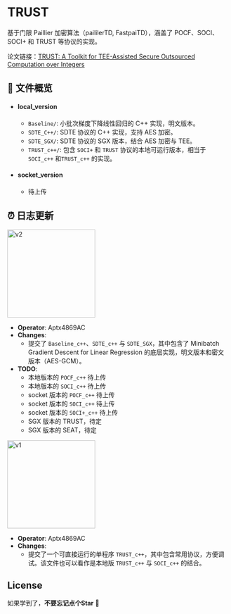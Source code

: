 # TRUST

基于门限 Paillier 加密算法（paililerTD, FastpaiTD），涵盖了 POCF、SOCI、SOCI+ 和 TRUST 等协议的实现。

论文链接：[TRUST: A Toolkit for TEE-Assisted Secure Outsourced Computation over Integers](https://arxiv.org/abs/2412.01073)



## :memo: 文件概览

- #### **local_version**  
  
  - `Baseline/`: 小批次梯度下降线性回归的 C++ 实现，明文版本。  
  - `SDTE_C++/`: SDTE 协议的 C++ 实现，支持 AES 加密。  
  - `SDTE_SGX/`: SDTE 协议的 SGX 版本，结合 AES 加密与 TEE。  
  - `TRUST_c++/`: 包含 `SOCI+` 和 `TRUST` 协议的本地可运行版本，相当于  `SOCI_c++` 和`TRUST_c++` 的实现。  
  
- #### **socket_version**  
  
  - 待上传  



## :alarm_clock: 日志更新

<div align="left">
  <img src="https://img.shields.io/badge/V2-(2024.12.02)-blue" alt="v2" width="200"/>
</div>

- **Operator**: Aptx4869AC
- **Changes**:
  - 提交了 `Baseline_c++`、`SDTE_c++` 与 `SDTE_SGX`，其中包含了 Minibatch Gradient Descent for Linear Regression 的底层实现，明文版本和密文版本（AES-GCM）。
- **TODO**:
  - 本地版本的 `POCF_c++` 待上传
  - 本地版本的 `SOCI_c++` 待上传
  - socket 版本的 `POCF_c++` 待上传
  - socket 版本的 `SOCI_c++` 待上传
  - socket 版本的 `SOCI+_c++` 待上传
  - SGX 版本的 TRUST，待定
  - SGX 版本的 SEAT，待定

<div align="left">
  <img src="https://img.shields.io/badge/V1-(2024.12.01)-blue" alt="v1" width="200"/>
</div>

- **Operator**: Aptx4869AC  
- **Changes**:  
  - 提交了一个可直接运行的单程序 `TRUST_c++`，其中包含常用协议，方便调试。该文件也可以看作是本地版 `TRUST_c++` 与 `SOCI_c++` 的结合。



## License

如果学到了，**不要忘记点个Star** :sparkling_heart:
